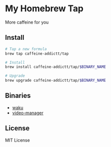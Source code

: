 # My Homebrew Tap

More caffeine for you

## Install

```sh
# Tap a new formula
brew tap caffeine-addictt/tap
```

```sh
# Install
brew install caffeine-addictt/tap/$BINARY_NAME

# Upgrade
brew upgrade caffeine-addictt/tap/$BINARY_NAME
```

## Binaries

* [waku](https://github.com/caffeine-addictt/waku)
* [video-manager](https://github.com/caffeine-addictt/video-manager)

## License

MIT License
